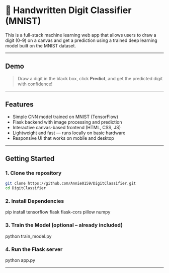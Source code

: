 # 🧠 Handwritten Digit Classifier (MNIST)

This is a full-stack machine learning web app that allows users to draw a digit (0–9) on a canvas and get a prediction using a trained deep learning model built on the MNIST dataset.

---

## Demo

> Draw a digit in the black box, click **Predict**, and get the predicted digit with confidence!

---

## Features

- Simple CNN model trained on MNIST (TensorFlow)
- Flask backend with image processing and prediction
- Interactive canvas-based frontend (HTML, CSS, JS)
- Lightweight and fast — runs locally on basic hardware
- Responsive UI that works on mobile and desktop

---


## Getting Started

### 1. Clone the repository

```bash
git clone https://github.com/Annie0159/DigitClassifier.git
cd DigitClassifier
```

### 2. Install Dependencies

pip install tensorflow flask flask-cors pillow numpy


### 3. Train the Model (optional – already included)

python train_model.py

### 4. Run the Flask server

python app.py

-------------------





